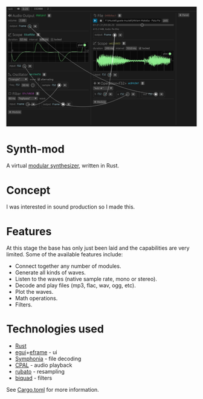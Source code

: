 ![screenshot](screenshot.png)
# Synth-mod
A virtual [modular synthesizer](https://en.wikipedia.org/wiki/Modular_synthesizer), written in Rust.

# Concept
I was interested in sound production so I made this.

# Features
At this stage the base has only just been laid and the capabilities are very limited. Some of the available features include:
- Connect together any number of modules.
- Generate all kinds of waves.
- Listen to the waves (native sample rate, mono or stereo).
- Decode and play files (mp3, flac, wav, ogg, etc).
- Plot the waves.
- Math operations.
- Filters.

# Technologies used
- [Rust](https://www.rust-lang.org)
- [egui](https://www.egui.rs)+[eframe](https://github.com/emilk/egui/tree/master/crates/eframe) - ui
- [Symphonia](https://github.com/pdeljanov/Symphonia) - file decoding
- [CPAL](https://github.com/rustaudio/cpal) - audio playback
- [rubato](https://github.com/HEnquist/rubato) - resampling
- [biquad](https://github.com/korken89/biquad-rs) - filters

See [Cargo.toml](Cargo.toml) for more information.

